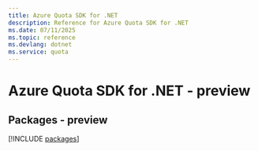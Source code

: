 ```yaml
---
title: Azure Quota SDK for .NET
description: Reference for Azure Quota SDK for .NET
ms.date: 07/11/2025
ms.topic: reference
ms.devlang: dotnet
ms.service: quota
---
```

# Azure Quota SDK for .NET - preview
## Packages - preview
[!INCLUDE [packages](quota-index.md)]